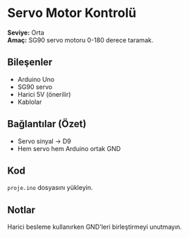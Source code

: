 
# Servo Motor Kontrolü

**Seviye:** Orta  
**Amaç:** SG90 servo motoru 0-180 derece taramak.

## Bileşenler
- Arduino Uno
- SG90 servo
- Harici 5V (önerilir)
- Kablolar


## Bağlantılar (Özet)
- Servo sinyal -> D9
- Hem servo hem Arduino ortak GND

## Kod
`proje.ino` dosyasını yükleyin.

## Notlar
Harici besleme kullanırken GND'leri birleştirmeyi unutmayın.
